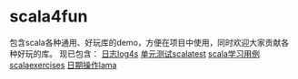 # scala4fun
包含scala各种通用、好玩库的demo，方便在项目中使用，同时欢迎大家贡献各种好玩的库。
现已包含：
[日志log4s](https://github.com/Log4s/log4s)
[单元测试scalatest](http://www.scalatest.org)
[scala学习用例scalaexercises](http://scala-exercises.47deg.com)
[日期操作lama](http://www.lamma.io/doc/quick_start)